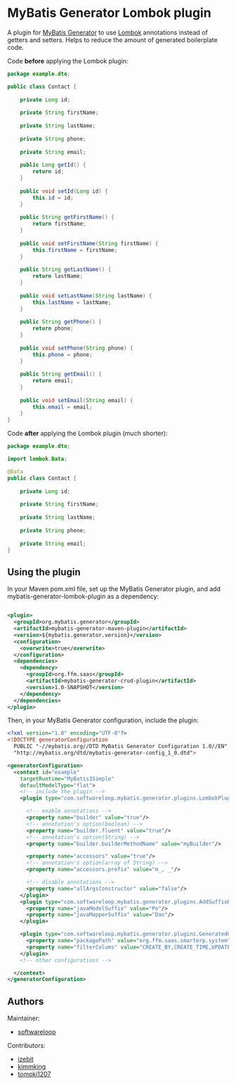 # MyBatis Generator Lombok plugin

A plugin for [MyBatis Generator](http://mybatis.github.io/generator/)
to use [Lombok](http://projectlombok.org/) annotations instead of getters and setters. Helps to reduce the amount of
generated boilerplate code.

Code __before__ applying the Lombok plugin:

```java
package example.dto;

public class Contact {
    
    private Long id;
    
    private String firstName;
    
    private String lastName;
    
    private String phone;
    
    private String email;
    
    public Long getId() {
        return id;
    }
    
    public void setId(Long id) {
        this.id = id;
    }
    
    public String getFirstName() {
        return firstName;
    }
    
    public void setFirstName(String firstName) {
        this.firstName = firstName;
    }
    
    public String getLastName() {
        return lastName;
    }
    
    public void setLastName(String lastName) {
        this.lastName = lastName;
    }
    
    public String getPhone() {
        return phone;
    }
    
    public void setPhone(String phone) {
        this.phone = phone;
    }
    
    public String getEmail() {
        return email;
    }
    
    public void setEmail(String email) {
        this.email = email;
    }
}
```

Code __after__ applying the Lombok plugin (much shorter):

```java
package example.dto;

import lombok.Data;

@Data
public class Contact {
    
    private Long id;
    
    private String firstName;
    
    private String lastName;
    
    private String phone;
    
    private String email;
}
```

## Using the plugin

In your Maven pom.xml file, set up the MyBatis Generator plugin, and add mybatis-generator-lombok-plugin as a
dependency:

```xml

<plugin>
  <groupId>org.mybatis.generator</groupId>
  <artifactId>mybatis-generator-maven-plugin</artifactId>
  <version>${mybatis.generator.version}</version>
  <configuration>
    <overwrite>true</overwrite>
  </configuration>
  <dependencies>
    <dependency>
      <groupId>org.ffm.saas</groupId>
      <artifactId>mybatis-generator-crud-plugin</artifactId>
      <version>1.0-SNAPSHOT</version>
    </dependency>
  </dependencies>
</plugin>
```

Then, in your MyBatis Generator configuration, include the plugin:

```xml
<?xml version="1.0" encoding="UTF-8"?>
<!DOCTYPE generatorConfiguration
  PUBLIC "-//mybatis.org//DTD MyBatis Generator Configuration 1.0//EN"
  "http://mybatis.org/dtd/mybatis-generator-config_1_0.dtd">

<generatorConfiguration>
  <context id="example"
    targetRuntime="MyBatis3Simple"
    defaultModelType="flat">
    <!-- include the plugin -->
    <plugin type="com.softwareloop.mybatis.generator.plugins.LombokPlugin">

      <!-- enable annotations -->
      <property name="builder" value="true"/>
      <!-- annotation's option(boolean) -->
      <property name="builder.fluent" value="true"/>
      <!-- annotation's option(String) -->
      <property name="builder.builderMethodName" value="myBuilder"/>

      <property name="accessors" value="true"/>
      <!-- annotation's option(array of String) -->
      <property name="accessors.prefix" value="m_, _"/>

      <!-- disable annotations -->
      <property name="allArgsConstructor" value="false"/>
    </plugin>
    <plugin type="com.softwareloop.mybatis.generator.plugins.AddSuffixPlugin">
      <property name="javaModelSuffix" value="Po"/>
      <property name="javaMapperSuffix" value="Dao"/>
    </plugin>

    <plugin type="com.softwareloop.mybatis.generator.plugins.GeneratedCrudPlugin">
      <property name="packagePath" value="org.ffm.saas.smarterp.system"/>
      <property name="filterColums" value="CREATE_BY,CREATE_TIME,UPDATE_BY,UPDATE_TIME"/>
    </plugin>
    <!-- other configurations -->

  </context>
</generatorConfiguration>
```

## Authors

Maintainer:

* [softwareloop](https://github.com/softwareloop)

Contributors:

* [izebit](https://github.com/izebit)
* [kimmking](https://github.com/kimmking)
* [tomoki1207](https://github.com/tomoki1207)

